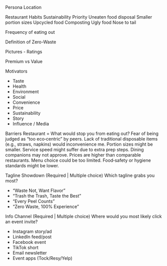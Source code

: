 Persona
Location

Restaurant Habits Sustainability Priority
Uneaten food disposal 
Smaller portion sizes
Upcycled food 
Composting
Ugly food
Nose to tail 

Frequency of eating out

Definition of Zero-Waste

Pictures - Ratings 

Premium vs Value 

Motivators 
- Taste
- Health
- Environment
- Social
- Convenience
- Price
- Sustainability
- Story 
- Influence / Media 

Barriers Restaurant
 = What would stop you from eating out?
 Fear of being judged as “too eco‑centric” by peers.
 Lack of traditional disposable items (e.g., straws, napkins) would inconvenience me.
 Portion sizes might be smaller.
 Service speed might suffer due to extra prep steps.
 Dining companions may not approve.
 Prices are higher than comparable restaurants.
Menu choice could be too limited.
Food‑safety or hygiene standards might be lower.

Tagline Showdown (Required | Multiple choice)
Which tagline grabs you most?  
- “Waste Not, Want Flavor”  
- “Trash the Trash, Taste the Best”  
- “Every Peel Counts”  
- “Zero Waste, 100% Experience”

Info Channel (Required | Multiple choice)
Where would you most likely click an event invite?  
- Instagram story/ad  
- LinkedIn feed/post  
- Facebook event  
- TikTok short  
- Email newsletter  
- Event apps (Tock/Resy/Yelp)  













